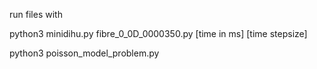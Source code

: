 run files with

python3 minidihu.py fibre_0_0D_0000350.py [time in ms] [time stepsize]

python3 poisson_model_problem.py
